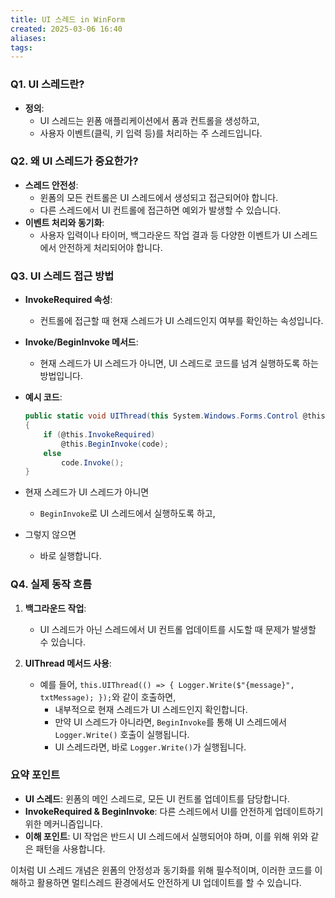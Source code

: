 ```yaml
---
title: UI 스레드 in WinForm
created: 2025-03-06 16:40
aliases: 
tags:
---
```

### Q1. UI 스레드란?

- **정의**:
    - UI 스레드는 윈폼 애플리케이션에서 폼과 컨트롤을 생성하고, 
    - 사용자 이벤트(클릭, 키 입력 등)를 처리하는 주 스레드입니다.

### Q2. 왜 UI 스레드가 중요한가?

- **스레드 안전성**:
    - 윈폼의 모든 컨트롤은 UI 스레드에서 생성되고 접근되어야 합니다.
    - 다른 스레드에서 UI 컨트롤에 접근하면 예외가 발생할 수 있습니다.
- **이벤트 처리와 동기화**:
    - 사용자 입력이나 타이머, 백그라운드 작업 결과 등 다양한 이벤트가 UI 스레드에서 안전하게 처리되어야 합니다.

### Q3. UI 스레드 접근 방법

- **InvokeRequired 속성**:
    - 컨트롤에 접근할 때 현재 스레드가 UI 스레드인지 여부를 확인하는 속성입니다.
- **Invoke/BeginInvoke 메서드**:
    - 현재 스레드가 UI 스레드가 아니면, UI 스레드로 코드를 넘겨 실행하도록 하는 방법입니다.
- **예시 코드**:
  

    ```csharp
    public static void UIThread(this System.Windows.Forms.Control @this, Action code)
    {
        if (@this.InvokeRequired)
            @this.BeginInvoke(code);
        else
            code.Invoke();
    }
    ```
- 현재 스레드가 UI 스레드가 아니면 
	- `BeginInvoke`로 UI 스레드에서 실행하도록 하고, 
- 그렇지 않으면 
	- 바로 실행합니다.

### Q4. 실제 동작 흐름

1. **백그라운드 작업**:
    
    - UI 스레드가 아닌 스레드에서 UI 컨트롤 업데이트를 시도할 때 문제가 발생할 수 있습니다.
2. **UIThread 메서드 사용**:
    
    - 예를 들어, `this.UIThread(() => { Logger.Write($"{message}", txtMessage); });`와 같이 호출하면,
        - 내부적으로 현재 스레드가 UI 스레드인지 확인합니다.
        - 만약 UI 스레드가 아니라면, `BeginInvoke`를 통해 UI 스레드에서 `Logger.Write()` 호출이 실행됩니다.
        - UI 스레드라면, 바로 `Logger.Write()`가 실행됩니다.

### 요약 포인트

- **UI 스레드**: 윈폼의 메인 스레드로, 모든 UI 컨트롤 업데이트를 담당합니다.
- **InvokeRequired & BeginInvoke**: 다른 스레드에서 UI를 안전하게 업데이트하기 위한 메커니즘입니다.
- **이해 포인트**: UI 작업은 반드시 UI 스레드에서 실행되어야 하며, 이를 위해 위와 같은 패턴을 사용합니다.

이처럼 UI 스레드 개념은 윈폼의 안정성과 동기화를 위해 필수적이며, 이러한 코드를 이해하고 활용하면 멀티스레드 환경에서도 안전하게 UI 업데이트를 할 수 있습니다.